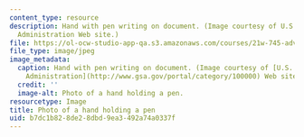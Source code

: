 ```yaml
---
content_type: resource
description: Hand with pen writing on document. (Image courtesy of U.S. General Services
  Administration Web site.)
file: https://ol-ocw-studio-app-qa.s3.amazonaws.com/courses/21w-745-advanced-essay-workshop-spring-2008/b7dc1b828de28dbd9ea3492a74a0337f_21w-745s08.jpg
file_type: image/jpeg
image_metadata:
  caption: Hand with pen writing on document. (Image courtesy of [U.S. General Services
    Administration](http://www.gsa.gov/portal/category/100000) Web site.)
  credit: ''
  image-alt: Photo of a hand holding a pen.
resourcetype: Image
title: Photo of a hand holding a pen
uid: b7dc1b82-8de2-8dbd-9ea3-492a74a0337f
---
```

